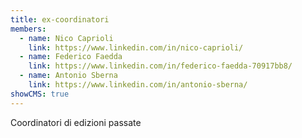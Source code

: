 ```yaml
---
title: ex-coordinatori
members:
  - name: Nico Caprioli
    link: https://www.linkedin.com/in/nico-caprioli/
  - name: Federico Faedda
    link: https://www.linkedin.com/in/federico-faedda-70917bb8/
  - name: Antonio Sberna
    link: https://www.linkedin.com/in/antonio-sberna/
showCMS: true
---
```


Coordinatori di edizioni passate

